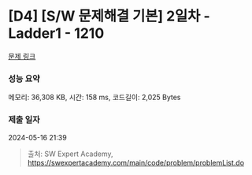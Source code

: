 # [D4] [S/W 문제해결 기본] 2일차 - Ladder1 - 1210 

[문제 링크](https://swexpertacademy.com/main/code/problem/problemDetail.do?contestProbId=AV14ABYKADACFAYh) 

### 성능 요약

메모리: 36,308 KB, 시간: 158 ms, 코드길이: 2,025 Bytes

### 제출 일자

2024-05-16 21:39



> 출처: SW Expert Academy, https://swexpertacademy.com/main/code/problem/problemList.do